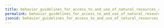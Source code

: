 ```yaml
---
title: behavior_guidelines_for_access_to_and_use_of_natural_resources_cultural_sites
permalink: behavior_guidelines_for_access_to_and_use_of_natural_resources_cultural_sites.html
jsonid: behavior_guidelines_for_access_to_and_use_of_natural_resources_cultural_sites
---
```

